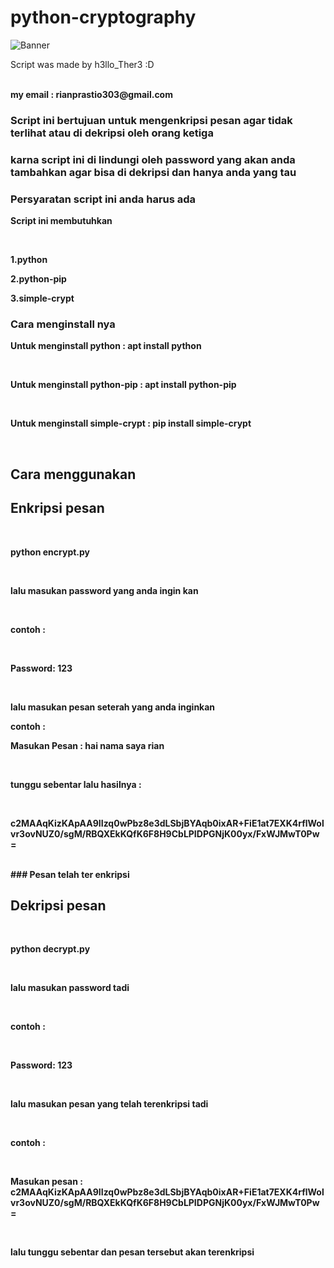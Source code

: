 # python-cryptography

![Banner](https://wp.technologyreview.com/wp-content/uploads/2019/07/quantumexplainer3.2-01-10.jpg)

<p>Script was made by h3llo_Ther3 :D</p>
<br>
<b>my email : rianprastio303@gmail.com<b>
<br>

### Script ini bertujuan untuk mengenkripsi pesan agar tidak terlihat atau di dekripsi oleh orang ketiga
### karna script ini di lindungi oleh password yang akan anda tambahkan agar bisa di dekripsi dan hanya anda yang tau

### Persyaratan script ini anda harus ada

<p><b>Script ini membutuhkan</b></p>
<br>
<p>1.python</p>
<p>2.python-pip</p>
<p>3.simple-crypt</p>

### Cara menginstall nya
<p>Untuk menginstall python : apt install python</p>
<br>
<p>Untuk menginstall python-pip : apt install python-pip</p>
<br>
<p>Untuk menginstall simple-crypt : pip install simple-crypt</p>
<br>

## Cara menggunakan

## Enkripsi pesan
<br>
<p>python encrypt.py</p>
<br>
<p>lalu masukan password yang anda ingin kan</p>
<br>
<p>contoh : </p>
<br>
<p><b>Password: 123</b></p>
<br>
<p>lalu masukan pesan seterah yang anda inginkan</p>
<p>contoh : </p>
<p><b>Masukan Pesan : hai nama saya rian</b></p>
<br>
<p>tunggu sebentar lalu hasilnya : </p>
<br>
<p><b>c2MAAqKizKApAA9IIzq0wPbz8e3dLSbjBYAqb0ixAR+FiE1at7EXK4rflWolvr3ovNUZ0/sgM/RBQXEkKQfK6F8H9CbLPIDPGNjK00yx/FxWJMwT0Pw=</b></p>
<br>
### Pesan telah ter enkripsi

## Dekripsi pesan
<br>
<p>python decrypt.py</p>
<br>
<p>lalu masukan password tadi</p>
<br>
<p>contoh : </p>
<br>
<p><b>Password: 123</b></p>
<br>
<p><b>lalu masukan pesan yang telah terenkripsi tadi</b></p>
<br>
<p>contoh : </p>
<br>
<p><b>Masukan pesan : c2MAAqKizKApAA9IIzq0wPbz8e3dLSbjBYAqb0ixAR+FiE1at7EXK4rflWolvr3ovNUZ0/sgM/RBQXEkKQfK6F8H9CbLPIDPGNjK00yx/FxWJMwT0Pw=</b></p>
<br>
<p>lalu tunggu sebentar dan pesan tersebut akan terenkripsi</p>
